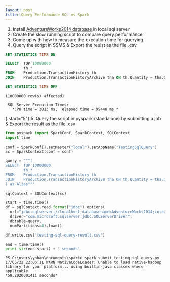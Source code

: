```yaml
---
layout: post
title: Query Performance SQL vs Spark
---
```


1. Install [AdventureWorks2014 database](https://msftdbprodsamples.codeplex.com/releases/view/125550) in local sql server
2. Create the slow running script to compare query performance
3. Come up with how to measure the execution time for querying
4. Query the script in SSMS & Export the reulst as the file .csv

```sql
SET STATISTICS TIME ON

SELECT	TOP 10000000 
		th.* 
FROM	Production.TransactionHistory th
JOIN	Production.TransactionHistoryArchive tha ON th.Quantity = tha.Quantity

SET STATISTICS TIME OFF
```
```
(10000000 row(s) affected)

 SQL Server Execution Times:
   *CPU time = 3813 ms,  elapsed time = 99440 ms.*
```

{:start="5"}
5. Query the script in pyspark (standalone) by submitting a job & Export the result as the file .csv

```python
from pyspark import SparkConf, SparkContext, SQLContext
import time

conf = SparkConf().setMaster("local").setAppName("TestingSqlQuery")
sc = SparkContext(conf = conf)

query = """(   
SELECT	TOP 10000000 
		th.* 
FROM	Production.TransactionHistory th
JOIN	Production.TransactionHistoryArchive tha ON th.Quantity = tha.Quantity
) as Alias"""

sqlContext = SQLContext(sc)

start = time.time()
df = sqlContext.read.format("jdbc").options(
  url="jdbc:sqlserver://localhost;databasename=AdventureWorks2014;integratedSecurity=true;", 
  driver="com.microsoft.sqlserver.jdbc.SQLServerDriver",  
  dbtable=query,
  numPartitions=4).load()

df.write.csv('testing-sql-query-result.csv')

end = time.time()
print str(end-start) + ' seconds'
```
```
PS C:\users\yohan\documents\spark> spark-submit testing-sql-query.py
17/05/22 22:06:11 WARN NativeCodeLoader: Unable to load native-hadoop library for your platform... using builtin-java classes where applicable
*59.2020001411 seconds*
```